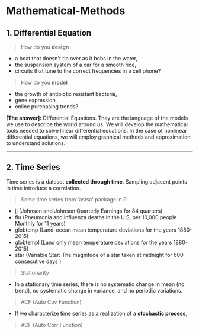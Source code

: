 # Mathematical-Methods

## 1. Differential Equation
> How do you **design**
 - a boat that doesn't tip over as it bobs in the water,
 - the suspension system of a car for a smooth ride,
 - circuits that tune to the correct frequencies in a cell phone?

> How do you **model**
 - the growth of antibiotic resistant bacteria,
 - gene expression,
 - online purchasing trends?

__[The answer]:__ Differential Equations. They are the language of the models we use to describe the world around us. We will develop the mathematical tools needed to solve linear differential equations. In the case of nonlinear differential equations, we will employ graphical methods and approximation to understand solutions.


-------------------------------------------------------------------------------------------------------------------
## 2. Time Series
Time series is a dataset **collected through time**. Sampling adjacent points in time introduce a correlation. 
> Some time series from 'astsa' package in R
 - jj (Johnson and Johnson Quarterly Earnings for 84 quarters)
 - flu (Pneumonia and influenza deaths in the U.S. per 10,000 people Monthly for 11 years)
 - globtemp (Land-ocean mean temperature deviations for the years 1880-2015)
 - globtempl (Land only mean temperature deviations for the years 1880-2015)
 - star (Variable Star: The magnitude of a star taken at midnight for 600 consecutive days )  
> Stationarity
 - In a stationary time series, there is no systematic change in mean (no trend), no systematic change in variance, and no periodic variations. 
> ACF (Auto Cov Function)
 - If we characterize time series as a realization of a **stochastic process**,  


> ACF (Auto Corr Function)






































